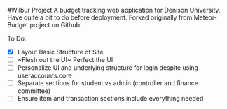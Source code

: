 #Wilbur Project
A budget tracking web application for Denison University. Have quite a bit to do before deployment. Forked originally from Meteor-Budget project on Github.

To Do:
- [x] Layout Basic Structure of Site
- [ ] ~Flesh out the UI~ Perfect the UI
- [ ] Personalize UI and underlying structure for login despite using useraccounts:core
- [ ] Separate sections for student vs admin (controller and finance committee)
- [ ] Ensure item and transaction sections include everything needed
